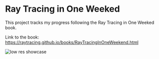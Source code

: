 # Ray Tracing in One Weeked

This project tracks my progress following the Ray Tracing in One Weeked book.

Link to the book: https://raytracing.github.io/books/RayTracingInOneWeekend.html

![low res showcase](https://cdn.discordapp.com/attachments/833285965019217980/909531592001749033/unknown.png)
